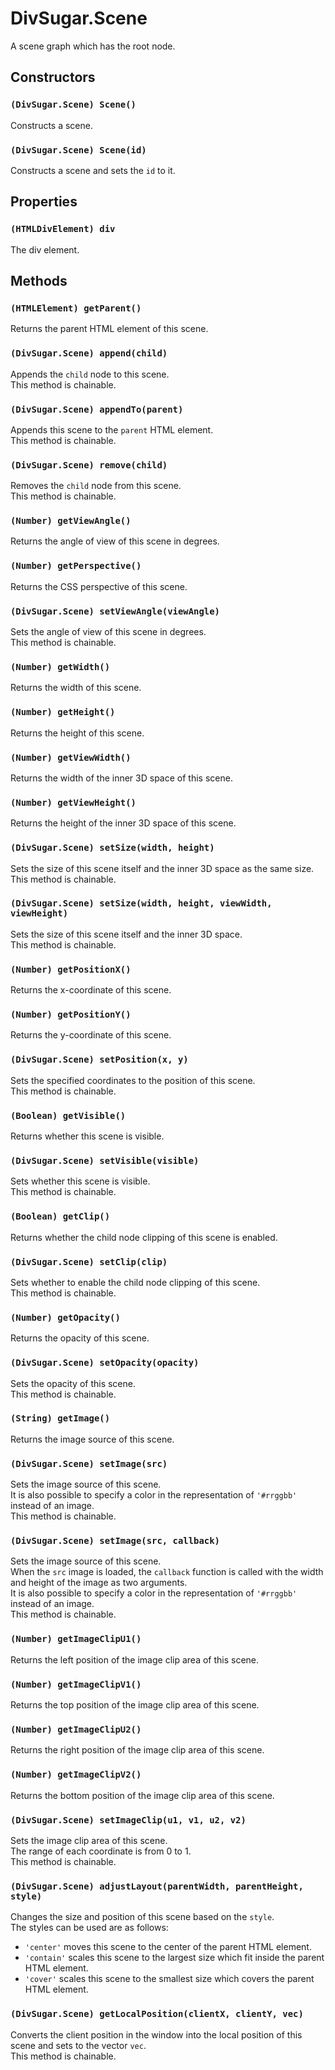DivSugar.Scene
==============

A scene graph which has the root node.

Constructors
------------

### `(DivSugar.Scene) Scene()`
Constructs a scene.

### `(DivSugar.Scene) Scene(id)`
Constructs a scene and sets the `id` to it.

Properties
----------

### `(HTMLDivElement) div`
The div element.

Methods
-------

### `(HTMLElement) getParent()`
Returns the parent HTML element of this scene.

### `(DivSugar.Scene) append(child)`
Appends the `child` node to this scene.  
This method is chainable.

### `(DivSugar.Scene) appendTo(parent)`
Appends this scene to the `parent` HTML element.  
This method is chainable.

### `(DivSugar.Scene) remove(child)`
Removes the `child` node from this scene.  
This method is chainable.

### `(Number) getViewAngle()`
Returns the angle of view of this scene in degrees.

### `(Number) getPerspective()`
Returns the CSS perspective of this scene.

### `(DivSugar.Scene) setViewAngle(viewAngle)`
Sets the angle of view of this scene in degrees.  
This method is chainable.

### `(Number) getWidth()`
Returns the width of this scene.

### `(Number) getHeight()`
Returns the height of this scene.

### `(Number) getViewWidth()`
Returns the width of the inner 3D space of this scene.

### `(Number) getViewHeight()`
Returns the height of the inner 3D space of this scene.

### `(DivSugar.Scene) setSize(width, height)`
Sets the size of this scene itself and the inner 3D space as the same size.  
This method is chainable.

### `(DivSugar.Scene) setSize(width, height, viewWidth, viewHeight)`
Sets the size of this scene itself and the inner 3D space.  
This method is chainable.

### `(Number) getPositionX()`
Returns the x-coordinate of this scene.

### `(Number) getPositionY()`
Returns the y-coordinate of this scene.

### `(DivSugar.Scene) setPosition(x, y)`
Sets the specified coordinates to the position of this scene.  
This method is chainable.

### `(Boolean) getVisible()`
Returns whether this scene is visible.

### `(DivSugar.Scene) setVisible(visible)`
Sets whether this scene is visible.  
This method is chainable.

### `(Boolean) getClip()`
Returns whether the child node clipping of this scene is enabled.

### `(DivSugar.Scene) setClip(clip)`
Sets whether to enable the child node clipping of this scene.  
This method is chainable.

### `(Number) getOpacity()`
Returns the opacity of this scene.

### `(DivSugar.Scene) setOpacity(opacity)`
Sets the opacity of this scene.  
This method is chainable.

### `(String) getImage()`
Returns the image source of this scene.

### `(DivSugar.Scene) setImage(src)`
Sets the image source of this scene.  
It is also possible to specify a color in the representation of `'#rrggbb'` instead of an image.  
This method is chainable.

### `(DivSugar.Scene) setImage(src, callback)`
Sets the image source of this scene.  
When the `src` image is loaded, the `callback` function is called with the width and height of the image as two arguments.  
It is also possible to specify a color in the representation of `'#rrggbb'` instead of an image.  
This method is chainable.

### `(Number) getImageClipU1()`
Returns the left position of the image clip area of this scene.

### `(Number) getImageClipV1()`
Returns the top position of the image clip area of this scene.

### `(Number) getImageClipU2()`
Returns the right position of the image clip area of this scene.

### `(Number) getImageClipV2()`
Returns the bottom position of the image clip area of this scene.

### `(DivSugar.Scene) setImageClip(u1, v1, u2, v2)`
Sets the image clip area of this scene.  
The range of each coordinate is from 0 to 1.  
This method is chainable.

### `(DivSugar.Scene) adjustLayout(parentWidth, parentHeight, style)`
Changes the size and position of this scene based on the `style`.  
The styles can be used are as follows:
- `'center'` moves this scene to the center of the parent HTML element.
- `'contain'` scales this scene to the largest size which fit inside the parent HTML element.
- `'cover'` scales this scene to the smallest size which covers the parent HTML element.

### `(DivSugar.Scene) getLocalPosition(clientX, clientY, vec)`
Converts the client position in the window into the local position of this scene and sets to the vector `vec`.  
This method is chainable.
